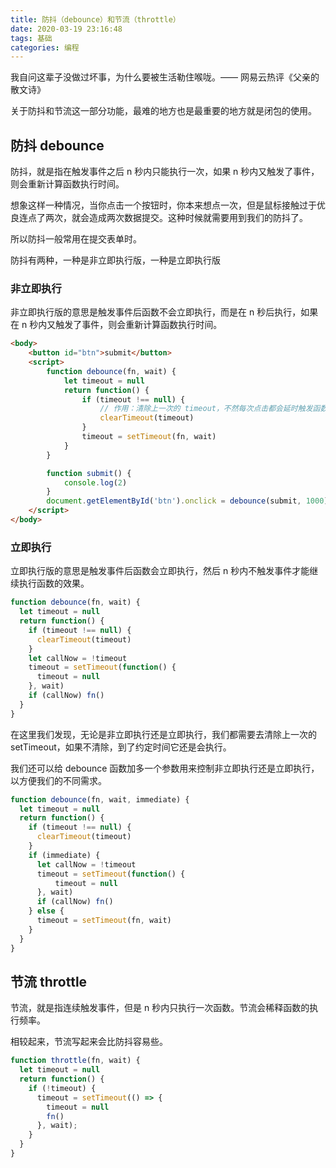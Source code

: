 ```yaml
---
title: 防抖（debounce）和节流（throttle）
date: 2020-03-19 23:16:48
tags: 基础
categories: 编程
---
```


我自问这辈子没做过坏事，为什么要被生活勒住喉咙。—— 网易云热评《父亲的散文诗》

关于防抖和节流这一部分功能，最难的地方也是最重要的地方就是闭包的使用。

<!-- more -->

## 防抖 debounce

防抖，就是指在触发事件之后 n 秒内只能执行一次，如果 n 秒内又触发了事件，则会重新计算函数执行时间。

想象这样一种情况，当你点击一个按钮时，你本来想点一次，但是鼠标接触过于优良连点了两次，就会造成两次数据提交。这种时候就需要用到我们的防抖了。

所以防抖一般常用在提交表单时。

防抖有两种，一种是非立即执行版，一种是立即执行版

### 非立即执行

非立即执行版的意思是触发事件后函数不会立即执行，而是在 n 秒后执行，如果在 n 秒内又触发了事件，则会重新计算函数执行时间。

```html
<body>
    <button id="btn">submit</button>
    <script>
        function debounce(fn, wait) {
            let timeout = null
            return function() {
                if (timeout !== null) {
                    // 作用：清除上一次的 timeout，不然每次点击都会延时触发函数
                    clearTimeout(timeout)
                }
                timeout = setTimeout(fn, wait)
            }
        }

        function submit() {
            console.log(2)
        }
        document.getElementById('btn').onclick = debounce(submit, 1000) // 注意这里是直接调用函数，并不是写 function(){ debounce(submit, 1000) }
    </script>
</body>
```

### 立即执行

立即执行版的意思是触发事件后函数会立即执行，然后 n 秒内不触发事件才能继续执行函数的效果。

```js
function debounce(fn, wait) {
  let timeout = null
  return function() {
    if (timeout !== null) {
      clearTimeout(timeout)
    }
    let callNow = !timeout
    timeout = setTimeout(function() {
      timeout = null
    }, wait)
    if (callNow) fn()
  }
}
```

在这里我们发现，无论是非立即执行还是立即执行，我们都需要去清除上一次的 setTimeout，如果不清除，到了约定时间它还是会执行。

我们还可以给 debounce 函数加多一个参数用来控制非立即执行还是立即执行，以方便我们的不同需求。

```js
function debounce(fn, wait, immediate) {
  let timeout = null
  return function() {
    if (timeout !== null) {
      clearTimeout(timeout)
    }
    if (immediate) {
      let callNow = !timeout
      timeout = setTimeout(function() {
          timeout = null
      }, wait)
      if (callNow) fn()
    } else {
      timeout = setTimeout(fn, wait)
    }
  }
}
```

## 节流 throttle

节流，就是指连续触发事件，但是 n 秒内只执行一次函数。节流会稀释函数的执行频率。

相较起来，节流写起来会比防抖容易些。

```js
function throttle(fn, wait) {
  let timeout = null
  return function() {
    if (!timeout) {
      timeout = setTimeout(() => {
        timeout = null
        fn()
      }, wait);
    }
  }
}
```
